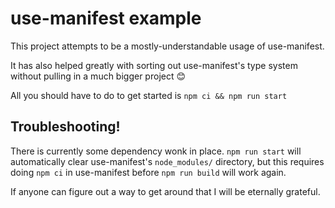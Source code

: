 # use-manifest example

This project attempts to be a mostly-understandable usage of use-manifest.

It has also helped greatly with sorting out use-manifest's type system without pulling in a much
bigger project 😊

All you should have to do to get started is `npm ci && npm run start`

## Troubleshooting!

There is currently some dependency wonk in place.
`npm run start` will automatically clear use-manifest's `node_modules/` directory, but this requires
doing `npm ci` in use-manifest before `npm run build` will work again.

If anyone can figure out a way to get around that I will be eternally grateful.